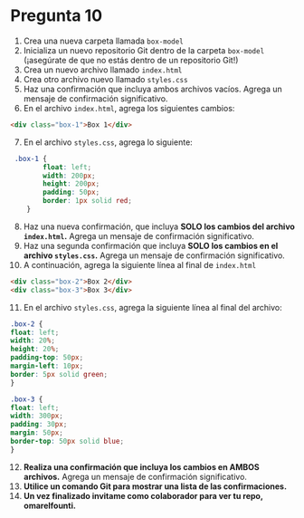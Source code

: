 # Pregunta 10

1. Crea una nueva carpeta llamada `box-model`
2. Inicializa un nuevo repositorio Git dentro de la carpeta `box-model` (¡asegúrate de que no estás dentro de un repositorio Git!)
3. Crea un nuevo archivo llamado `index.html`
4. Crea otro archivo nuevo llamado `styles.css`
5. Haz una confirmación que incluya ambos archivos vacíos. Agrega un mensaje de confirmación significativo.
6. En el archivo `index.html`, agrega los siguientes cambios:

```html
<div class="box-1">Box 1</div>
```

7. En el archivo `styles.css`, agrega lo siguiente:

```css
 .box-1 {
        float: left;
        width: 200px;
        height: 200px;
        padding: 50px;
        border: 1px solid red;
    }
```

8. Haz una nueva confirmación, que incluya **SOLO los cambios del archivo `index.html`.** Agrega un mensaje de confirmación significativo.
9. Haz una segunda confirmación que incluya **SOLO los cambios en el archivo `styles.css`.** Agrega un mensaje de confirmación significativo.
10. A continuación, agrega la siguiente línea al final de `index.html`

```html
<div class="box-2">Box 2</div>
<div class="box-3">Box 3</div>
```

11. En el archivo `styles.css`, agrega la siguiente línea al final del archivo:

```css
.box-2 {
float: left;
width: 20%;
height: 20%;
padding-top: 50px;
margin-left: 10px;
border: 5px solid green;
}

.box-3 {
float: left;
width: 300px;
padding: 30px;
margin: 50px;
border-top: 50px solid blue;
}
```

12. **Realiza una confirmación que incluya los cambios en AMBOS archivos.** Agrega un mensaje de confirmación significativo.
13. **Utilice un comando Git para mostrar una lista de las confirmaciones.**
14. **Un vez finalizado invitame como colaborador para ver tu repo, omarelfounti.**
